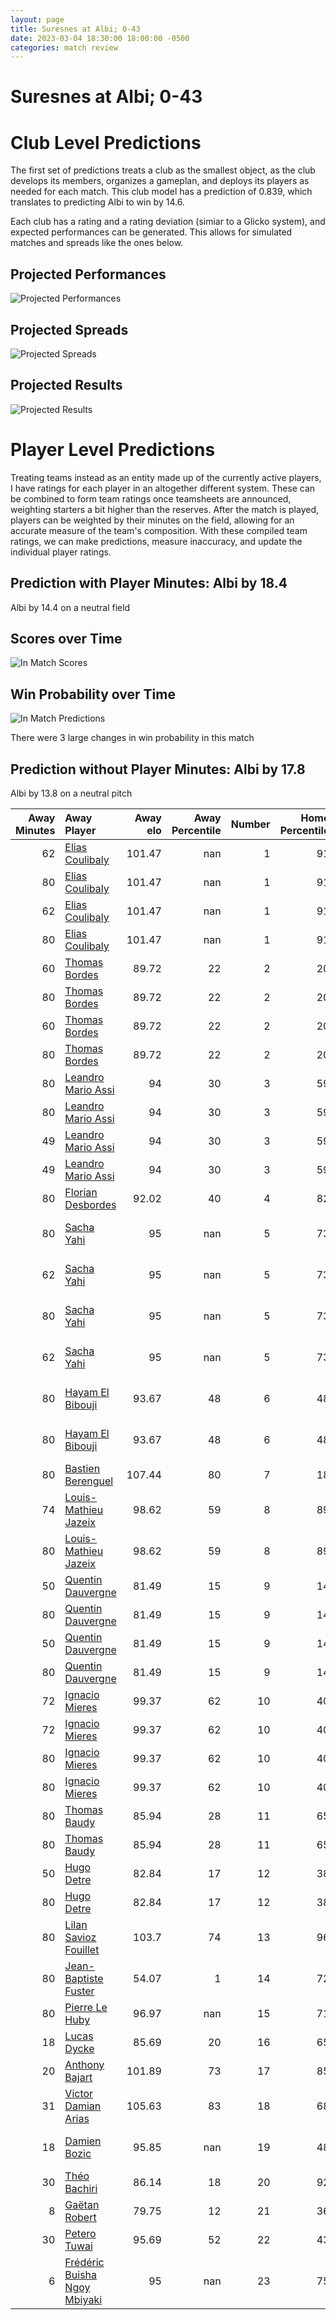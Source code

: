 ```yaml
---  
layout: page  
title: Suresnes at Albi; 0-43  
date: 2023-03-04 18:30:00 18:00:00 -0500  
categories: match review  
---
```

# Suresnes at Albi; 0-43

# Club Level Predictions


The first set of predictions treats a club as the smallest object, as the club develops its members, organizes a gameplan, and deploys its players as needed for each match. This club model has a prediction of 0.839, which translates to predicting Albi to win by 14.6.

Each club has a rating and a rating deviation (simiar to a Glicko system), and expected performances can be generated. This allows for simulated matches and spreads like the ones below.
## Projected Performances


![Projected Performances](plots/performances_2023-03-04-Albi-Suresnes.png)
## Projected Spreads


![Projected Spreads](plots/spreads_2023-03-04-Albi-Suresnes.png)
## Projected Results


![Projected Results](plots/resultbar_2023-03-04-Albi-Suresnes.png)
# Player Level Predictions


Treating teams instead as an entity made up of the currently active players, I have ratings for each player in an altogether different system. These can be combined to form team ratings once teamsheets are announced, weighting starters a bit higher than the reserves. After the match is played, players can be weighted by their minutes on the field, allowing for an accurate measure of the team's composition. With these compiled team ratings, we can make predictions, measure inaccuracy, and update the individual player ratings.
## Prediction with Player Minutes: Albi by 18.4


Albi by 14.4 on a neutral field
## Scores over Time


![In Match Scores](plots/recap_scores_2023-03-04-Albi-Suresnes.png)
## Win Probability over Time


![In Match Predictions](plots/recap_prob_2023-03-04-Albi-Suresnes.png)

There were 3 large changes in win probability in this match
## Prediction without Player Minutes: Albi by 17.8


Albi by 13.8 on a neutral pitch



|   Away Minutes | Away Player                                                                           |   Away elo |   Away Percentile |   Number |   Home Percentile |   Home elo | Home Player                                                                          |   Home Minutes |
|---------------:|:--------------------------------------------------------------------------------------|-----------:|------------------:|---------:|------------------:|-----------:|:-------------------------------------------------------------------------------------|---------------:|
|             62 | [Elias Coulibaly](..//playerfiles//EliasCoulibaly_cleaned.md)                         |     101.47 |               nan |        1 |                91 |     113.39 | [Antoine Soave](..//playerfiles//AntoineSoave_cleaned.md)                            |             56 |
|             80 | [Elias Coulibaly](..//playerfiles//EliasCoulibaly_cleaned.md)                         |     101.47 |               nan |        1 |                91 |     113.39 | [Antoine Soave](..//playerfiles//AntoineSoave_cleaned.md)                            |             56 |
|             62 | [Elias Coulibaly](..//playerfiles//EliasCoulibaly_cleaned.md)                         |     101.47 |               nan |        1 |                91 |     113.39 | [Antoine Soave](..//playerfiles//AntoineSoave_cleaned.md)                            |             80 |
|             80 | [Elias Coulibaly](..//playerfiles//EliasCoulibaly_cleaned.md)                         |     101.47 |               nan |        1 |                91 |     113.39 | [Antoine Soave](..//playerfiles//AntoineSoave_cleaned.md)                            |             80 |
|             60 | [Thomas Bordes](..//playerfiles//ThomasBordes_cleaned.md)                             |      89.72 |                22 |        2 |                20 |      85.87 | [Reinach Venter](..//playerfiles//ReinachVenter_cleaned.md)                          |             56 |
|             80 | [Thomas Bordes](..//playerfiles//ThomasBordes_cleaned.md)                             |      89.72 |                22 |        2 |                20 |      85.87 | [Reinach Venter](..//playerfiles//ReinachVenter_cleaned.md)                          |             56 |
|             60 | [Thomas Bordes](..//playerfiles//ThomasBordes_cleaned.md)                             |      89.72 |                22 |        2 |                20 |      85.87 | [Reinach Venter](..//playerfiles//ReinachVenter_cleaned.md)                          |             80 |
|             80 | [Thomas Bordes](..//playerfiles//ThomasBordes_cleaned.md)                             |      89.72 |                22 |        2 |                20 |      85.87 | [Reinach Venter](..//playerfiles//ReinachVenter_cleaned.md)                          |             80 |
|             80 | [Leandro Mario Assi](..//playerfiles//LeandroMarioAssi_cleaned.md)                    |      94    |                30 |        3 |                59 |      96.3  | [Dimitri Tchapnga](..//playerfiles//DimitriTchapnga_cleaned.md)                      |             80 |
|             80 | [Leandro Mario Assi](..//playerfiles//LeandroMarioAssi_cleaned.md)                    |      94    |                30 |        3 |                59 |      96.3  | [Dimitri Tchapnga](..//playerfiles//DimitriTchapnga_cleaned.md)                      |             56 |
|             49 | [Leandro Mario Assi](..//playerfiles//LeandroMarioAssi_cleaned.md)                    |      94    |                30 |        3 |                59 |      96.3  | [Dimitri Tchapnga](..//playerfiles//DimitriTchapnga_cleaned.md)                      |             56 |
|             49 | [Leandro Mario Assi](..//playerfiles//LeandroMarioAssi_cleaned.md)                    |      94    |                30 |        3 |                59 |      96.3  | [Dimitri Tchapnga](..//playerfiles//DimitriTchapnga_cleaned.md)                      |             80 |
|             80 | [Florian Desbordes](..//playerfiles//FlorianDesbordes_cleaned.md)                     |      92.02 |                40 |        4 |                82 |     106.44 | [Charles Foures](..//playerfiles//CharlesFoures_cleaned.md)                          |             80 |
|             80 | [Sacha Yahi](..//playerfiles//SachaYahi_cleaned.md)                                   |      95    |               nan |        5 |                73 |     103.65 | [Jacques Jacobus Engelbrecht](..//playerfiles//JacquesJacobusEngelbrecht_cleaned.md) |             56 |
|             62 | [Sacha Yahi](..//playerfiles//SachaYahi_cleaned.md)                                   |      95    |               nan |        5 |                73 |     103.65 | [Jacques Jacobus Engelbrecht](..//playerfiles//JacquesJacobusEngelbrecht_cleaned.md) |             80 |
|             80 | [Sacha Yahi](..//playerfiles//SachaYahi_cleaned.md)                                   |      95    |               nan |        5 |                73 |     103.65 | [Jacques Jacobus Engelbrecht](..//playerfiles//JacquesJacobusEngelbrecht_cleaned.md) |             80 |
|             62 | [Sacha Yahi](..//playerfiles//SachaYahi_cleaned.md)                                   |      95    |               nan |        5 |                73 |     103.65 | [Jacques Jacobus Engelbrecht](..//playerfiles//JacquesJacobusEngelbrecht_cleaned.md) |             56 |
|             80 | [Hayam El Bibouji](..//playerfiles//HayamElBibouji_cleaned.md)                        |      93.67 |                48 |        6 |                48 |      93.66 | [Luke Joseph Stringer](..//playerfiles//LukeJosephStringer_cleaned.md)               |             80 |
|             80 | [Hayam El Bibouji](..//playerfiles//HayamElBibouji_cleaned.md)                        |      93.67 |                48 |        6 |                48 |      93.66 | [Luke Joseph Stringer](..//playerfiles//LukeJosephStringer_cleaned.md)               |             58 |
|             80 | [Bastien Berenguel](..//playerfiles//BastienBerenguel_cleaned.md)                     |     107.44 |                80 |        7 |                18 |      84.02 | [Vincent Calas](..//playerfiles//VincentCalas_cleaned.md)                            |             80 |
|             74 | [Louis-Mathieu Jazeix](..//playerfiles//Louis-MathieuJazeix_cleaned.md)               |      98.62 |                59 |        8 |                89 |     114.04 | [Sandrick Maciotta](..//playerfiles//SandrickMaciotta_cleaned.md)                    |             80 |
|             80 | [Louis-Mathieu Jazeix](..//playerfiles//Louis-MathieuJazeix_cleaned.md)               |      98.62 |                59 |        8 |                89 |     114.04 | [Sandrick Maciotta](..//playerfiles//SandrickMaciotta_cleaned.md)                    |             80 |
|             50 | [Quentin Dauvergne](..//playerfiles//QuentinDauvergne_cleaned.md)                     |      81.49 |                15 |        9 |                14 |      81    | [Titouan Pouzoullic](..//playerfiles//TitouanPouzoullic_cleaned.md)                  |             80 |
|             80 | [Quentin Dauvergne](..//playerfiles//QuentinDauvergne_cleaned.md)                     |      81.49 |                15 |        9 |                14 |      81    | [Titouan Pouzoullic](..//playerfiles//TitouanPouzoullic_cleaned.md)                  |             80 |
|             50 | [Quentin Dauvergne](..//playerfiles//QuentinDauvergne_cleaned.md)                     |      81.49 |                15 |        9 |                14 |      81    | [Titouan Pouzoullic](..//playerfiles//TitouanPouzoullic_cleaned.md)                  |             64 |
|             80 | [Quentin Dauvergne](..//playerfiles//QuentinDauvergne_cleaned.md)                     |      81.49 |                15 |        9 |                14 |      81    | [Titouan Pouzoullic](..//playerfiles//TitouanPouzoullic_cleaned.md)                  |             64 |
|             72 | [Ignacio Mieres](..//playerfiles//IgnacioMieres_cleaned.md)                           |      99.37 |                62 |       10 |                40 |      91.83 | [François Fontaine](..//playerfiles//FrançoisFontaine_cleaned.md)                    |             53 |
|             72 | [Ignacio Mieres](..//playerfiles//IgnacioMieres_cleaned.md)                           |      99.37 |                62 |       10 |                40 |      91.83 | [François Fontaine](..//playerfiles//FrançoisFontaine_cleaned.md)                    |             80 |
|             80 | [Ignacio Mieres](..//playerfiles//IgnacioMieres_cleaned.md)                           |      99.37 |                62 |       10 |                40 |      91.83 | [François Fontaine](..//playerfiles//FrançoisFontaine_cleaned.md)                    |             53 |
|             80 | [Ignacio Mieres](..//playerfiles//IgnacioMieres_cleaned.md)                           |      99.37 |                62 |       10 |                40 |      91.83 | [François Fontaine](..//playerfiles//FrançoisFontaine_cleaned.md)                    |             80 |
|             80 | [Thomas Baudy](..//playerfiles//ThomasBaudy_cleaned.md)                               |      85.94 |                28 |       11 |                65 |      99.93 | [Louis Decrop](..//playerfiles//LouisDecrop_cleaned.md)                              |             80 |
|             80 | [Thomas Baudy](..//playerfiles//ThomasBaudy_cleaned.md)                               |      85.94 |                28 |       11 |                65 |      99.93 | [Louis Decrop](..//playerfiles//LouisDecrop_cleaned.md)                              |             52 |
|             50 | [Hugo Detre](..//playerfiles//HugoDetre_cleaned.md)                                   |      82.84 |                17 |       12 |                38 |      91.01 | [Simon Andreu](..//playerfiles//SimonAndreu_cleaned.md)                              |             80 |
|             80 | [Hugo Detre](..//playerfiles//HugoDetre_cleaned.md)                                   |      82.84 |                17 |       12 |                38 |      91.01 | [Simon Andreu](..//playerfiles//SimonAndreu_cleaned.md)                              |             80 |
|             80 | [Lilan Savioz Fouillet](..//playerfiles//LilanSaviozFouillet_cleaned.md)              |     103.7  |                74 |       13 |                96 |     126.14 | [Baptiste Couchinave](..//playerfiles//BaptisteCouchinave_cleaned.md)                |             80 |
|             80 | [Jean-Baptiste Fuster](..//playerfiles//Jean-BaptisteFuster_cleaned.md)               |      54.07 |                 1 |       14 |                72 |     102.43 | [Charly Vicenzo Trussardi](..//playerfiles//CharlyVicenzoTrussardi_cleaned.md)       |             80 |
|             80 | [Pierre Le Huby](..//playerfiles//PierreLeHuby_cleaned.md)                            |      96.97 |               nan |       15 |                71 |     103.24 | [Paul Clergue](..//playerfiles//PaulClergue_cleaned.md)                              |             80 |
|             18 | [Lucas Dycke](..//playerfiles//LucasDycke_cleaned.md)                                 |      85.69 |                20 |       16 |                65 |      99.24 | [Pierre Commenge](..//playerfiles//PierreCommenge_cleaned.md)                        |             24 |
|             20 | [Anthony Bajart](..//playerfiles//AnthonyBajart_cleaned.md)                           |     101.89 |                73 |       17 |                85 |     107.8  | [Arthur Castant](..//playerfiles//ArthurCastant_cleaned.md)                          |             24 |
|             31 | [Victor Damian Arias](..//playerfiles//VictorDamianArias_cleaned.md)                  |     105.63 |                83 |       18 |                68 |      99.98 | [Jean-Baptiste De Clercq](..//playerfiles//Jean-BaptisteDeClercq_cleaned.md)         |             24 |
|             18 | [Damien Bozic](..//playerfiles//DamienBozic_cleaned.md)                               |      95.85 |               nan |       19 |                48 |      94.41 | [John Henry Heath Backhouse](..//playerfiles//JohnHenryHeathBackhouse_cleaned.md)    |             24 |
|             30 | [Théo Bachiri](..//playerfiles//ThéoBachiri_cleaned.md)                               |      86.14 |                18 |       20 |                92 |     118.54 | [Lucas Guillaume](..//playerfiles//LucasGuillaume_cleaned.md)                        |             22 |
|              8 | [Gaëtan Robert](..//playerfiles//GaëtanRobert_cleaned.md)                             |      79.75 |                12 |       21 |                36 |      92.19 | [Gilen Queheille](..//playerfiles//GilenQueheille_cleaned.md)                        |             16 |
|             30 | [Petero Tuwai](..//playerfiles//PeteroTuwai_cleaned.md)                               |      95.69 |                52 |       22 |                43 |      94.08 | [Théo Vidal](..//playerfiles//ThéoVidal_cleaned.md)                                  |             27 |
|              6 | [Frédéric Buisha Ngoy Mbiyaki](..//playerfiles//FrédéricBuishaNgoyMbiyaki_cleaned.md) |      95    |               nan |       23 |                75 |     106.18 | [Téo Dospital](..//playerfiles//TéoDospital_cleaned.md)                              |             28 |

